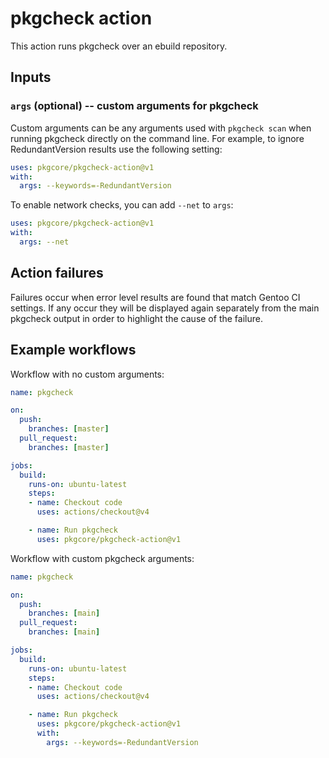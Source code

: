 # pkgcheck action

This action runs pkgcheck over an ebuild repository.

## Inputs

### `args` (optional) -- custom arguments for pkgcheck

Custom arguments can be any arguments used with ``pkgcheck scan`` when running
pkgcheck directly on the command line. For example, to ignore RedundantVersion
results use the following setting:

```yaml
uses: pkgcore/pkgcheck-action@v1
with:
  args: --keywords=-RedundantVersion
```

To enable network checks, you can add ``--net`` to ``args``:

```yaml
uses: pkgcore/pkgcheck-action@v1
with:
  args: --net
```

## Action failures

Failures occur when error level results are found that match Gentoo CI
settings. If any occur they will be displayed again separately from the main
pkgcheck output in order to highlight the cause of the failure.

## Example workflows

Workflow with no custom arguments:

```yaml
name: pkgcheck

on:
  push:
    branches: [master]
  pull_request:
    branches: [master]

jobs:
  build:
    runs-on: ubuntu-latest
    steps:
    - name: Checkout code
      uses: actions/checkout@v4

    - name: Run pkgcheck
      uses: pkgcore/pkgcheck-action@v1
```

Workflow with custom pkgcheck arguments:

```yaml
name: pkgcheck

on:
  push:
    branches: [main]
  pull_request:
    branches: [main]

jobs:
  build:
    runs-on: ubuntu-latest
    steps:
    - name: Checkout code
      uses: actions/checkout@v4

    - name: Run pkgcheck
      uses: pkgcore/pkgcheck-action@v1
      with:
        args: --keywords=-RedundantVersion
```
